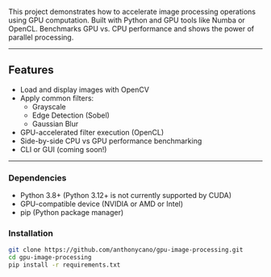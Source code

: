This project demonstrates how to accelerate image processing operations using GPU computation. Built with Python and GPU tools like Numba or OpenCL. Benchmarks GPU vs. CPU performance and shows the power of parallel processing.

---

## Features

- Load and display images with OpenCV
- Apply common filters:
  - Grayscale
  - Edge Detection (Sobel)
  - Gaussian Blur
- GPU-accelerated filter execution (OpenCL)
- Side-by-side CPU vs GPU performance benchmarking
- CLI or GUI (coming soon!)

---

### Dependencies

- Python 3.8+ (Python 3.12+ is not currently supported by CUDA)
- GPU-compatible device (NVIDIA or AMD or Intel)
- pip (Python package manager)

### Installation

```bash
git clone https://github.com/anthonycano/gpu-image-processing.git
cd gpu-image-processing
pip install -r requirements.txt
